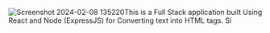 ![Screenshot 2024-02-08 135220](https://github.com/Bhuvanesh-git331/markdown-to-html/assets/74610770/944607ba-e9b6-4bb7-a226-a74d72a3bf75)This is a Full Stack application built Using React and Node (ExpressJS) for Converting text into HTML tags. 
Si

